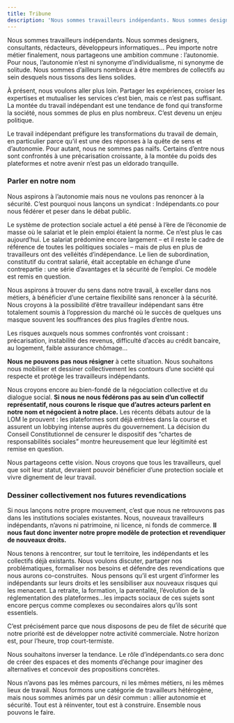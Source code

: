 ```yaml
---
title: Tribune
description: 'Nous sommes travailleurs indépendants. Nous sommes designers, graphistes, consultants, développeurs informatiques… Peu importe notre métier finalement, nous partageons une ambition commune : l’autonomie.Signez la tribune et rejoignez-nous.'
---
```


Nous sommes travailleurs indépendants. Nous sommes designers, consultants, rédacteurs, développeurs informatiques… Peu importe notre métier finalement, nous partageons une ambition commune : l’autonomie. Pour nous, l’autonomie n’est ni synonyme d’individualisme, ni synonyme de solitude. Nous sommes d’ailleurs nombreux à être membres de collectifs au sein desquels nous tissons des liens solides.

À présent, nous voulons aller plus loin. Partager les expériences, croiser les expertises et mutualiser les services c’est bien, mais ce n’est pas suffisant. La montée du travail indépendant est une tendance de fond qui transforme la société, nous sommes de plus en plus nombreux. C’est devenu un enjeu politique.

Le travail indépendant préfigure les transformations du travail de demain, en particulier parce qu’il est une des réponses à la quête de sens et d’autonomie. Pour autant, nous ne sommes pas naïfs. Certains d’entre nous sont confrontés à une précarisation croissante, à la montée du poids des plateformes et notre avenir n’est pas un eldorado tranquille.

### Parler en notre nom

Nous aspirons à l’autonomie mais nous ne voulons pas renoncer à la sécurité. C’est pourquoi nous lançons un syndicat : Indépendants.co pour nous fédérer et peser dans le débat public.

Le système de protection sociale actuel a été pensé à l’ère de l’économie de masse où le salariat et le plein emploi étaient la norme. Ce n’est plus le cas aujourd’hui. Le salariat prédomine encore largement – et il reste le cadre de référence de toutes les politiques sociales – mais de plus en plus de travailleurs ont des velléités d’indépendance. Le lien de subordination, constitutif du contrat salarié, était acceptable en échange d’une contrepartie : une série d’avantages et la sécurité de l’emploi. Ce modèle est remis en question.

Nous aspirons à trouver du sens dans notre travail, à exceller dans nos métiers, à bénéficier d’une certaine flexibilité sans renoncer à la sécurité.
Nous croyons à la possibilité d’être travailleur indépendant sans être totalement soumis à l’oppression du marché où le succès de quelques uns masque souvent les souffrances des plus fragiles d’entre nous.

Les risques auxquels nous sommes confrontés vont croissant : précarisation, instabilité des revenus, difficulté d’accès au crédit bancaire, au logement, faible assurance chômage…

**Nous ne pouvons pas nous résigner** à cette situation. Nous souhaitons nous mobiliser et dessiner collectivement les contours d’une société qui respecte et protège les travailleurs indépendants.

Nous croyons encore au bien-fondé de la négociation collective et du dialogue social. **Si nous ne nous fédérons pas au sein d’un collectif représentatif, nous courons le risque que d’autres acteurs parlent en notre nom et négocient à notre place.** Les récents débats autour de la LOM le prouvent : les plateformes sont déjà entrées dans la course et assurent un lobbying intense auprès du gouvernement. La décision du Conseil Constitutionnel de censurer le dispositif des “chartes de responsabilités sociales” montre heureusement que leur légitimité est remise en question.

Nous partageons cette vision. Nous croyons que tous les travailleurs, quel que soit leur statut, devraient pouvoir bénéficier d’une protection sociale et vivre dignement de leur travail.

### Dessiner collectivement nos futures revendications

Si nous lançons notre propre mouvement, c’est que nous ne retrouvons pas dans les institutions sociales existantes. Nous, nouveaux travailleurs indépendants, n’avons ni patrimoine, ni licence, ni fonds de commerce. **Il nous faut donc inventer notre propre modèle de protection et revendiquer de nouveaux droits.**

Nous tenons à rencontrer, sur tout le territoire, les indépendants et les collectifs déjà existants. Nous voulons discuter, partager nos problématiques, formaliser nos besoins et défendre des revendications que nous aurons co-construites. 
Nous pensons qu’il est urgent d’informer les indépendants sur leurs droits et les sensibiliser aux nouveaux risques qui les menacent. La retraite, la formation, la parentalité, l’évolution de la réglementation des plateformes…les impacts sociaux de ces sujets sont encore perçus comme complexes ou secondaires alors qu’ils sont essentiels.

C’est précisément parce que nous disposons de peu de filet de sécurité que notre priorité est de développer notre activité commerciale. Notre horizon est, pour l’heure, trop court-termiste.

Nous souhaitons inverser la tendance. Le rôle d’indépendants.co sera donc de créer des espaces et des moments d’échange pour imaginer des alternatives et concevoir des propositions concrètes.

Nous n’avons pas les mêmes parcours, ni les mêmes métiers, ni les mêmes lieux de travail. Nous formons une catégorie de travailleurs hétérogène, mais nous sommes animés par un désir commun : allier autonomie et sécurité. Tout est à réinventer, tout est à construire. Ensemble nous pouvons le faire.
